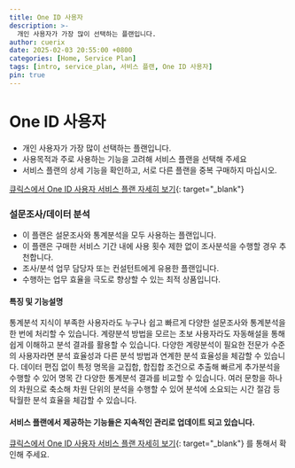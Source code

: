 ```yaml
---
title: One ID 사용자
description: >-
  개인 사용자가 가장 많이 선택하는 플랜입니다.
author: cuerix
date: 2025-02-03 20:55:00 +0800
categories: [Home, Service Plan]
tags: [intro, service_plan, 서비스 플랜, One ID 사용자]
pin: true
---
```


# One ID 사용자
- 개인 사용자가 가장 많이 선택하는 플랜입니다.
- 사용목적과 주로 사용하는 기능을 고려해 서비스 플랜을 선택해 주세요
- 서비스 플랜의 상세 기능을 확인하고, 서로 다른 플랜을 중복 구매하지 마십시오.

[큐릭스에서 One ID 사용자 서비스 플랜 자세히 보기](https://www.cuerix.com/service-plan/one-id){: target="_blank"}

### 설문조사/데이터 분석
- 이 플랜은 설문조사와 통계분석을 모두 사용하는 플랜입니다.
- 이 플랜은 구매한 서비스 기간 내에 사용 횟수 제한 없이 조사분석을 수행할 경우 추천합니다.
- 조사/분석 업무 담당자 또는 컨설턴트에게 유용한 플랜입니다.
- 수행하는 업무 효율을 극도로 향상할 수 있는 최적 상품입니다.

#### 특징 및 기능설명
통계분석 지식이 부족한 사용자라도 누구나 쉽고 빠르게 다양한 설문조사와 통계분석을 한 번에 처리할 수 있습니다.
계량분석 방법을 모르는 초보 사용자라도 자동해설을 통해 쉽게 이해하고 분석 결과를 활용할 수 있습니다.
다양한 계량분석이 필요한 전문가 수준의 사용자라면 분석 효율성과 다른 분석 방법과 연계한 분석 효율성을 체감할 수 있습니다.
데이터 편집 없이 특정 명목을 교집합, 합집합 조건으로 추출해 빠르게 추가분석을 수행할 수 있어 명목 간 다양한 통계분석 결과를 비교할 수 있습니다.
여러 문항을 하나의 차원으로 축소해 차원 단위의 분석을 수행할 수 있어 분석에 소요되는 시간 절감 등 탁월한 분석 효율을 체감할 수 있습니다.

#### <i class="fas fa-bell"></i> 서비스 플랜에서 제공하는 기능들은 지속적인 관리로 업데이트 되고 있습니다.
[큐릭스에서 One ID 사용자 서비스 플랜 자세히 보기](https://www.cuerix.com/service-plan/one-id){: target="_blank"} 를 통해서 확인해 주세요.
